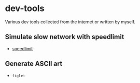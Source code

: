 # dev-tools
Various dev tools collected from the internet or written by myself.

## Simulate slow network with speedlimit
* [speedlimit](https://github.com/mschrag/speedlimit)

## Generate ASCII art
* `figlet`
